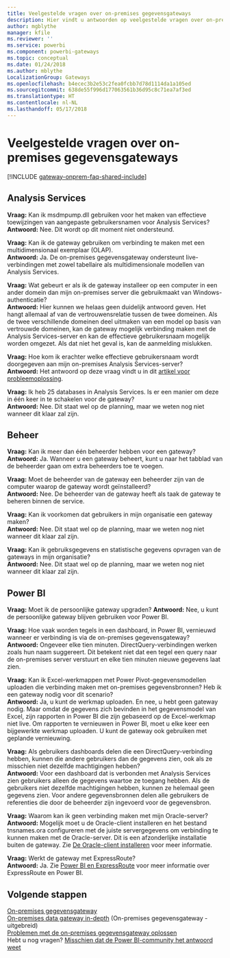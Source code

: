 ```yaml
---
title: Veelgestelde vragen over on-premises gegevensgateways
description: Hier vindt u antwoorden op veelgestelde vragen over on-premises gegevensgateways. Dit is de plek waar u antwoorden vindt op veelgestelde vragen over de gateway.
author: mgblythe
manager: kfile
ms.reviewer: ''
ms.service: powerbi
ms.component: powerbi-gateways
ms.topic: conceptual
ms.date: 01/24/2018
ms.author: mblythe
LocalizationGroup: Gateways
ms.openlocfilehash: b4ecec3b2e53c2fea0fcbb7d78d1114da1a105ed
ms.sourcegitcommit: 638de55f996d177063561b36d95c8c71ea7af3ed
ms.translationtype: HT
ms.contentlocale: nl-NL
ms.lasthandoff: 05/17/2018
---
```

# <a name="on-premises-data-gateway-faq"></a>Veelgestelde vragen over on-premises gegevensgateways
<!-- Shared FAQ shared Include -->
[!INCLUDE [gateway-onprem-faq-shared-include](./includes/gateway-onprem-faq-shared-include.md)]

## <a name="analysis-services"></a>Analysis Services
**Vraag:** Kan ik msdmpump.dll gebruiken voor het maken van effectieve toewijzingen van aangepaste gebruikersnamen voor Analysis Services?  
**Antwoord:** Nee. Dit wordt op dit moment niet ondersteund.

**Vraag:** Kan ik de gateway gebruiken om verbinding te maken met een multidimensionaal exemplaar (OLAP).  
**Antwoord:** Ja. De on-premises gegevensgateway ondersteunt live-verbindingen met zowel tabellaire als multidimensionale modellen van Analysis Services.

**Vraag:** Wat gebeurt er als ik de gateway installeer op een computer in een ander domein dan mijn on-premises server die gebruikmaakt van Windows-authenticatie?  
**Antwoord:** Hier kunnen we helaas geen duidelijk antwoord geven. Het hangt allemaal af van de vertrouwensrelatie tussen de twee domeinen. Als de twee verschillende domeinen deel uitmaken van een model op basis van vertrouwde domeinen, kan de gateway mogelijk verbinding maken met de Analysis Services-server en kan de effectieve gebruikersnaam mogelijk worden omgezet. Als dat niet het geval is, kan de aanmelding mislukken.

**Vraag:** Hoe kom ik erachter welke effectieve gebruikersnaam wordt doorgegeven aan mijn on-premises Analysis Services-server?  
**Antwoord:** Het antwoord op deze vraag vindt u in dit [artikel voor probleemoplossing](service-gateway-onprem-tshoot.md).

**Vraag:** Ik heb 25 databases in Analysis Services. Is er een manier om deze in één keer in te schakelen voor de gateway?  
**Antwoord:** Nee. Dit staat wel op de planning, maar we weten nog niet wanneer dit klaar zal zijn.

## <a name="administration"></a>Beheer
**Vraag:** Kan ik meer dan één beheerder hebben voor een gateway?  
**Antwoord:** Ja. Wanneer u een gateway beheert, kunt u naar het tabblad van de beheerder gaan om extra beheerders toe te voegen.

**Vraag:** Moet de beheerder van de gateway een beheerder zijn van de computer waarop de gateway wordt geïnstalleerd?  
**Antwoord:** Nee. De beheerder van de gateway heeft als taak de gateway te beheren binnen de service.

**Vraag:** Kan ik voorkomen dat gebruikers in mijn organisatie een gateway maken?  
**Antwoord:** Nee. Dit staat wel op de planning, maar we weten nog niet wanneer dit klaar zal zijn.

**Vraag:** Kan ik gebruiksgegevens en statistische gegevens opvragen van de gateways in mijn organisatie?  
**Antwoord:** Nee. Dit staat wel op de planning, maar we weten nog niet wanneer dit klaar zal zijn.

## <a name="power-bi"></a>Power BI
**Vraag:** Moet ik de persoonlijke gateway upgraden?
**Antwoord:** Nee, u kunt de persoonlijke gateway blijven gebruiken voor Power BI.

**Vraag:** Hoe vaak worden tegels in een dashboard, in Power BI, vernieuwd wanneer er verbinding is via de on-premises gegevensgateway?  
**Antwoord:** Ongeveer elke tien minuten. DirectQuery-verbindingen werken zoals hun naam suggereert. Dit betekent niet dat een tegel een query naar de on-premises server verstuurt en elke tien minuten nieuwe gegevens laat zien.

**Vraag:** Kan ik Excel-werkmappen met Power Pivot-gegevensmodellen uploaden die verbinding maken met on-premises gegevensbronnen? Heb ik een gateway nodig voor dit scenario?  
**Antwoord:** Ja, u kunt de werkmap uploaden. En nee, u hebt geen gateway nodig. Maar omdat de gegevens zich bevinden in het gegevensmodel van Excel, zijn rapporten in Power BI die zijn gebaseerd op de Excel-werkmap niet live. Om rapporten te vernieuwen in Power BI, moet u elke keer een bijgewerkte werkmap uploaden. U kunt de gateway ook gebruiken met geplande vernieuwing.

**Vraag:** Als gebruikers dashboards delen die een DirectQuery-verbinding hebben, kunnen die andere gebruikers dan de gegevens zien, ook als ze misschien niet dezelfde machtigingen hebben?  
**Antwoord:** Voor een dashboard dat is verbonden met Analysis Services zien gebruikers alleen de gegevens waartoe ze toegang hebben. Als de gebruikers niet dezelfde machtigingen hebben, kunnen ze helemaal geen gegevens zien. Voor andere gegevensbronnen delen alle gebruikers de referenties die door de beheerder zijn ingevoerd voor de gegevensbron.

**Vraag:** Waarom kan ik geen verbinding maken met mijn Oracle-server?  
**Antwoord:** Mogelijk moet u de Oracle-client installeren en het bestand tnsnames.ora configureren met de juiste servergegevens om verbinding te kunnen maken met de Oracle-server. Dit is een afzonderlijke installatie buiten de gateway. Zie [De Oracle-client installeren](service-gateway-onprem-manage-oracle.md#installing-the-oracle-client) voor meer informatie.

**Vraag:** Werkt de gateway met ExpressRoute?  
**Antwoord:** Ja. Zie [Power BI en ExpressRoute](service-admin-power-bi-expressroute.md) voor meer informatie over ExpressRoute en Power BI.

## <a name="next-steps"></a>Volgende stappen
[On-premises gegevensgateway](service-gateway-onprem.md)  
[On-premises data gateway in-depth](service-gateway-onprem-indepth.md) (On-premises gegevensgateway - uitgebreid)  
[Problemen met de on-premises gegevensgateway oplossen](service-gateway-onprem-tshoot.md)  
Hebt u nog vragen? [Misschien dat de Power BI-community het antwoord weet](http://community.powerbi.com/)

